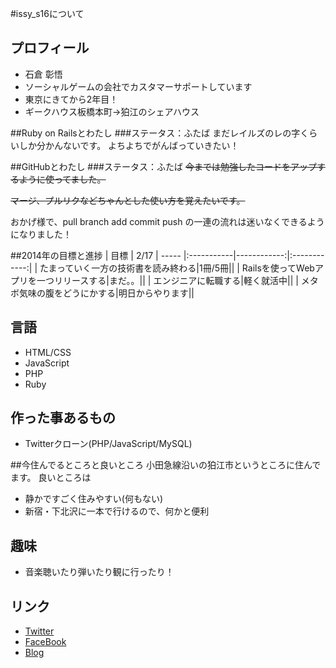 #issy_s16について
## プロフィール
* 石倉 彰悟
* ソーシャルゲームの会社でカスタマーサポートしています
* 東京にきてから2年目！
* ギークハウス板橋本町→狛江のシェアハウス

##Ruby on Railsとわたし
###ステータス：ふたば
まだレイルズのレの字くらいしか分かんないです。
よちよちでがんばっていきたい！

##GitHubとわたし
###ステータス：ふたば
~~今までは勉強したコードをアップするように使ってました。~~

~~マージ、プルリクなどちゃんとした使い方を覚えたいです。~~

おかげ様で、pull branch add commit push の一連の流れは迷いなくできるようになりました！

##2014年の目標と進捗
| 目標 | 2/17 | ----- 
|:-----------|------------:|:------------:|
| たまっていく一方の技術書を読み終わる|1冊/5冊||
| Railsを使ってWebアプリを一つリリースする|まだ。。||
| エンジニアに転職する|軽く就活中||
| メタボ気味の腹をどうにかする|明日からやります||

## 言語
* HTML/CSS
* JavaScript
* PHP
* Ruby

## 作った事あるもの
* Twitterクローン(PHP/JavaScript/MySQL)

##今住んでるところと良いところ
小田急線沿いの狛江市というところに住んでます。
良いところは
* 静かですごく住みやすい(何もない)
* 新宿・下北沢に一本で行けるので、何かと便利

## 趣味
* 音楽聴いたり弾いたり観に行ったり！
 
## リンク
* [Twitter](https://twitter.com/issy_s16)
* [FaceBook](https://www.facebook.com/shogo.ishikura)
* [Blog](http://1x41.net)